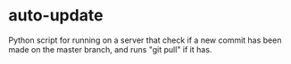 # auto-update
Python script for running on a server that check if a new commit has been made on the master branch, and runs "git pull" if it has.
